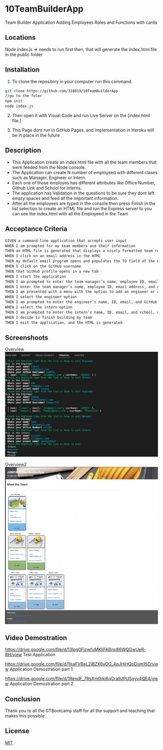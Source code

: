 # 10TeamBuilderApp
Team Builder Application Adding Employees Roles and Functions with cards


## Locations 

Node index.js => needs to run first then, that will generate the index.html file in the public folder

## Installation

1. To clone the repository in your computer run this command.

```bash
git clone https://github.com/J28819/10TeamBuilderApp
//go to the foler
npm init
node index.js

```

2. Then open it with Visual Code and run Live Server on the [index.html file.]

3. This Page dont run in GitHub Pages, and implementation in Heroku will be in place in the future


## Description

- This Application create an index.html file with all the team members that were feeded from the Node console. 
- The Application can create N number of employeed with different clases such as Manager, Engineer or Intern.
- Each one of those employes has different attributes like Office Number, Github Link and School for Interns.
- The application has Validation in the questions to be sure they dont left empty spaces and feed all the important information.
- After all the employees are typed in the console then press Finish in the list selection to create an HTML file and run the Express server to you can see the index.html with all the Employeed in the Team



## Acceptance Criteria

```md
GIVEN a command-line application that accepts user input
WHEN I am prompted for my team members and their information
THEN an HTML file is generated that displays a nicely formatted team roster based on user input
WHEN I click on an email address in the HTML
THEN my default email program opens and populates the TO field of the email with the address
WHEN I click on the GitHub username
THEN that GitHub profile opens in a new tab
WHEN I start the application
THEN I am prompted to enter the team manager’s name, employee ID, email address, and office number
WHEN I enter the team manager’s name, employee ID, email address, and office number
THEN I am presented with a menu with the option to add an engineer or an intern or to finish building my team
WHEN I select the engineer option
THEN I am prompted to enter the engineer’s name, ID, email, and GitHub username, and I am taken back to the menu
WHEN I select the intern option
THEN I am prompted to enter the intern’s name, ID, email, and school, and I am taken back to the menu
WHEN I decide to finish building my team
THEN I exit the application, and the HTML is generated
```


## Screenshoots
Overview
![My animated logo](./public/assets/overview.png)

Overview2
![My animated logo](./public/assets/overview2.png)

## Video Demostration

https://drive.google.com/file/d/13lpg0FizwfuMKIiFABnp86WQGwUeR-RH/view Test Application

https://drive.google.com/file/d/1lsaFVBeLZlBZX6vOG_4pJHjHQpDum15D/view Application Demostration part 1


https://drive.google.com/file/d/1RendF_7RsXmOiki6qGra9JPUSqyv4QE4/view Application Demostration part 2




## Conclusion 

 Thank you to all the GTBootcamp staff for all the support and teaching that makes this possible.


## License
[MIT](https://choosealicense.com/licenses/mit/)


